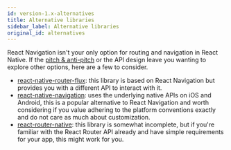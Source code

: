```yaml
---
id: version-1.x-alternatives
title: Alternative libraries
sidebar_label: Alternative libraries
original_id: alternatives
---
```


React Navigation isn't your only option for routing and navigation in React Native. If the [pitch & anti-pitch](pitch.html) or the API design leave you wanting to explore other options, here are a few to consider.

- [react-native-router-flux](https://github.com/aksonov/react-native-router-flux): this library is based on React Navigation but provides you with a different API to interact with it.
- [react-native-navigation](https://github.com/wix/react-native-navigation): uses the underlying native APIs on iOS and Android, this is a popular alternative to React Navigation and worth considering if you value adhering to the platform conventions exactly and do not care as much about customization.
- [react-router-native](https://github.com/ReactTraining/react-router/tree/master/packages/react-router-native): this library is somewhat incomplete, but if you're familiar with the React Router API already and have simple requirements for your app, this might work for you.